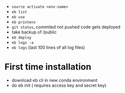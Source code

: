 - ```source activate <env-name>```
- ```eb list```
- ```eb use```
- ```eb printenv```
- ```git status```, commited not pushed code gets deployed
- take backup of /public
- ```eb deploy```
- ```eb logs -a```
- ```eb logs``` (last 100 lines of all log files)



# First time installation
- download eb cli in new conda environment
- do eb init ( requires access key and secret key)

